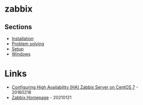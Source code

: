 # zabbix

## Sections

* [Installation](install.md)
* [Problem solving](problem.md)
* [Setup](setup.md)
* [Windows](windows.md)

# Links

* [Configuring High Availability (HA) Zabbix Server on CentOS 7](https://ericsysmin.com/2016/02/18/configuring-high-availability-ha-zabbix-server-on-centos-7/) - 20160218
* [Zabbix Homepage](https://www.zabbix.com/) - 20210121
